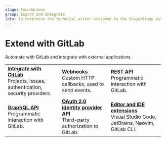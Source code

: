 ```yaml
---
stage: Foundations
group: Import and Integrate
info: To determine the technical writer assigned to the Stage/Group associated with this page, see https://handbook.gitlab.com/handbook/product/ux/technical-writing/#assignments
---
```


# Extend with GitLab

Automate with GitLab and integrate with external applications.

| | | |
|--|--|--|
| [**Integrate with GitLab**](../integration/index.md)<br>Projects, issues, authentication, security providers. | [**Webhooks**](../user/project/integrations/webhooks.md)<br>Custom HTTP callbacks, used to send events. | [**REST API**](rest/index.md)<br>Programmatic interaction with GitLab. |
| [**GraphQL API**](graphql/index.md)<br>Programmatic interaction with GitLab. | [**OAuth 2.0 identity provider API**](oauth2.md)<br>Third-party authorization to GitLab. | [**Editor and IDE extensions**](../editor_extensions/index.md)<br>Visual Studio Code, JetBrains, Neovim, GitLab CLI. |
